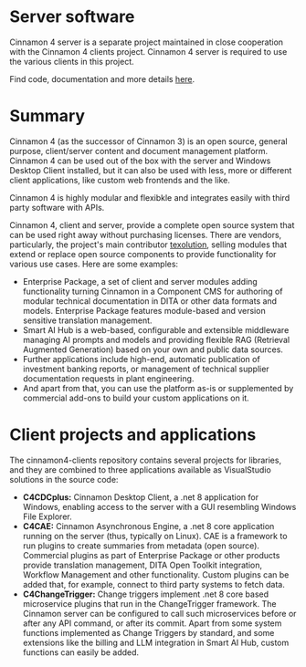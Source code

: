 # Server software
Cinnamon 4 server is a separate project maintained in close cooperation with the Cinnamon 4 clients project. Cinnamon 4 server is required to use the various clients in this project.

Find code, documentation and more details [here](https://github.com/dewarim/cinnamon4).

# Summary
Cinnamon 4 (as the successor of Cinnamon 3) is an open source, general purpose, client/server content and document management platform. Cinnamon 4 can be used out of the box with the server and 
Windows Desktop Client installed, but it can also be used with less, more or different client applications, like custom web frontends and the like.

Cinnamon 4 is highly modular and flexibkle and integrates easily with third party software with APIs.

Cinnamon 4, client and server, provide a complete open source system that can be used right away without purchasing licenses. There are vendors, particularly, the project's main contributor 
[texolution](https://texolution.eu), selling modules that extend or replace open source components to provide functionality for various use cases. Here are some examples:
* Enterprise Package, a set of client and server modules adding functionality turning Cinnamon in a Component CMS for authoring of modular technical documentation in DITA or other data formats and models.
Enterprise Package features module-based and version sensitive translation management.
* Smart AI Hub is a web-based, configurable and extensible middleware managing AI prompts and models and providing flexible RAG (Retrieval Augmented Generation) based on your own and public data sources.
* Further applications include high-end, automatic publication of investment banking reports, or management of technical supplier documentation requests in plant engineering.
* And apart from that, you can use the platform as-is or supplemented by commercial add-ons to build your custom applications on it.

# Client projects and applications
The cinnamon4-clients repository contains several projects for libraries, and they are combined to three applications available as VisualStudio solutions in the source code:
* **C4CDCplus:** Cinnamon Desktop Client, a .net 8 application for Windows, enabling access to the server with a GUI resembling Windows File Explorer.
* **C4CAE:** Cinnamon Asynchronous Engine, a .net 8 core application running on the server (thus, typically on Linux). CAE is a framework to run plugins to create summaries from metadata (open source). Commercial plugins as part of Enterprise Package or other products provide translation management, DITA Open Toolkit integration, Workflow Management and other functionality. Custom plugins can be added that, for example, connect to third party systems to fetch data.
* **C4ChangeTrigger:** Change triggers implement .net 8 core based microservice plugins that run in the ChangeTrigger framework. The Cinnamon server can be configured to call such microservices before or after any API command, or after its commit. Apart from some system functions implemented as Change Triggers by standard, and some extensions like the billing and LLM integration in Smart AI Hub, custom functions can easily be added.
